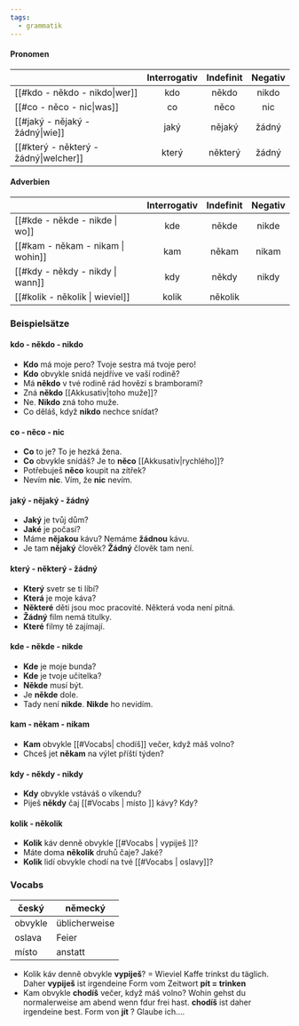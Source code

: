 ```yaml
---
tags:
  - grammatik
---
```

#### Pronomen
| | **Interrogativ** | **Indefinit** | **Negativ** |
|:--| :--:|:--:|:--:|
| [[#kdo - někdo - nikdo\|wer]] |kdo | někdo | nikdo |
|  [[#co - něco - nic\|was]] | co | něco | nic |
| [[#jaký - nějaký - žádný\|wie]] | jaký | nějaký | žádný |
| [[#který - některý - žádný\|welcher]] | který | některý | žádný |

#### Adverbien
| | **Interrogativ** | **Indefinit** | **Negativ** |
|:--| :--:|:--:|:--:|
| [[#kde - někde - nikde \| wo]] |kde | někde | nikde |
| [[#kam - někam - nikam \| wohin]] | kam | někam | nikam |
| [[#kdy - někdy - nikdy \| wann]] | kdy | někdy | nikdy |
| [[#kolik - několik \| wieviel]] | kolik | několik |  |

### Beispielsätze
#### kdo - někdo - nikdo
 - **Kdo** má moje pero? Tvoje sestra má tvoje pero!
 -  **Kdo** obvykle snídá nejdříve ve vaší rodině?
 -  Má **někdo** v tvé rodině rád hovězí s bramborami?
 - Zná **někdo** [[Akkusativ|toho muže]]?
 - Ne. **Nikdo** zná toho muže.
 - Co děláš, když **nikdo** nechce snídat?

#### co - něco - nic
- **Co** to je? To je hezká žena.
- **Co** obvykle snídáš? Je to **něco** [[Akkusativ|rychlého]]?
- Potřebuješ **něco** koupit na zítřek?
- Nevím **nic**. Vím, že **nic** nevím.

#### jaký - nějaký - žádný
- **Jaký** je tvůj dům?
- **Jaké** je počasí?
- Máme **nějakou** kávu? Nemáme **žádnou** kávu.
- Je tam **nějaký** člověk? **Žádný** člověk tam není.

#### který - některý - žádný  
- **Který** svetr se ti líbí? 
- **Která** je moje káva?  
- **Některé** děti jsou moc pracovité. Některá voda není pitná.  
- **Žádný** film nemá titulky.
- **Které** filmy tě zajímají.

#### kde - někde - nikde  
- **Kde** je moje bunda? 
- **Kde** je tvoje učitelka?  
- **Někde** musí být. 
- Je **někde** dole.  
- Tady není **nikde**. **Nikde** ho nevidím.

#### kam - někam - nikam
- **Kam** obvykle [[#Vocabs| chodíš]] večer, když máš volno? 
- Chceš jet **někam** na výlet příští týden?

#### kdy - někdy - nikdy
- **Kdy** obvykle vstáváš o víkendu?    
- Piješ **někdy** čaj [[#Vocabs | místo ]] kávy? Kdy?

#### kolik - několik
- **Kolik** káv denně obvykle [[#Vocabs | vypiješ ]]?
- Máte doma **několik** druhů čaje? Jaké? 
- **Kolik** lidí obvykle chodí na tvé [[#Vocabs | oslavy]]?

### Vocabs
| český | německý |
| --- | --- |
| obvykle | üblicherweise |
| oslava | Feier |
| místo | anstatt |

- Kolik káv denně obvykle **vypiješ**? = Wieviel Kaffe trinkst du täglich. Daher **vypiješ** ist irgendeine Form vom Zeitwort **pít = trinken**
- Kam obvykle **chodíš** večer, když máš volno? Wohin gehst du normalerweise am abend wenn fdur frei hast. **chodíš** ist daher irgendeine best. Form von **jít** ? Glaube ich....